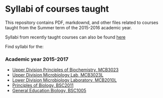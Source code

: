 # Syllabi of courses taught

This repository contains PDF, markdownd, and other files related to courses taught from the Summer term of the 2015-2016 academic year. 

Syllabi from recently taught courses can also be found [here](http://friveram.com/science-teaching/)

Find syllabi for the:

### Academic year 2015-2017

- [Upper Division Principles of Biochemistry, MCB3023](https://github.com/friveramariani/teaching_syllabi/tree/master/2015_2016_term/BCH3023)
- [Upper Division Microbiology Lab, MCB3023L](https://github.com/friveramariani/teaching_syllabi/tree/master/2015_2016_term/MCB3023L)
- [Lower Division Microbiology Laboratory, MCB2010L](https://github.com/friveramariani/teaching_syllabi/tree/master/2015_2016_term/MCB2010L)
- [Principles of Biology, BSC2011](https://github.com/friveramariani/teaching_syllabi/tree/master/2015_2016_term/BSC2011)
- [General Education Biology, BSC1005](https://github.com/friveramariani/teaching_syllabi/tree/master/2015_2016_term/BSC1005)

